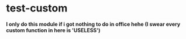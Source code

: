 # test-custom
<b>I only do this module if i got nothing to do in office hehe (I swear every custom function in here is 'USELESS')</b>